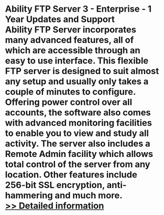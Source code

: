 # Ability FTP Server 3 - Enterprise - 1 Year Updates and Support<br />Ability FTP Server incorporates many advanced features, all of which are accessible through an easy to use interface. This flexible FTP server is designed to suit almost any setup and usually only takes a couple of minutes to configure. Offering power control over all accounts, the software also comes with advanced monitoring facilities to enable you to view and study all activity. The server also includes a Remote Admin facility which allows total control of the server from any location. Other features include 256-bit SSL encryption, anti-hammering and much more.<br />[>> Detailed information](https://secure.shareit.com/shareit/product.html?productid=300906725&affiliateid=200057808)